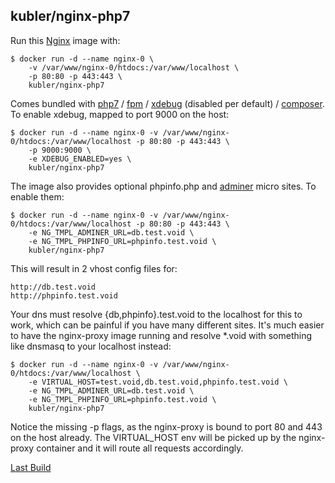 ## kubler/nginx-php7

Run this [Nginx][] image with:

    $ docker run -d --name nginx-0 \
        -v /var/www/nginx-0/htdocs:/var/www/localhost \
        -p 80:80 -p 443:443 \
        kubler/nginx-php7

Comes bundled with [php7][PHP] / [fpm][FPM] / [xdebug][] (disabled per default) / [composer][].
To enable xdebug, mapped to port 9000 on the host:

    $ docker run -d --name nginx-0 -v /var/www/nginx-0/htdocs:/var/www/localhost -p 80:80 -p 443:443 \
        -p 9000:9000 \
        -e XDEBUG_ENABLED=yes \
        kubler/nginx-php7

The image also provides optional phpinfo.php and [adminer][] micro sites. To enable them:

    $ docker run -d --name nginx-0 -v /var/www/nginx-0/htdocs:/var/www/localhost -p 80:80 -p 443:443 \
        -e NG_TMPL_ADMINER_URL=db.test.void \
        -e NG_TMPL_PHPINFO_URL=phpinfo.test.void \
        kubler/nginx-php7

This will result in 2 vhost config files for:

    http://db.test.void
    http://phpinfo.test.void

Your dns must resolve {db,phpinfo}.test.void to the localhost for this to work, which can be painful if you have many different sites.
It's much easier to have the nginx-proxy image running and resolve *.void with something like dnsmasq to your localhost instead:

    $ docker run -d --name nginx-0 -v /var/www/nginx-0/htdocs:/var/www/localhost \
        -e VIRTUAL_HOST=test.void,db.test.void,phpinfo.test.void \
        -e NG_TMPL_ADMINER_URL=db.test.void \
        -e NG_TMPL_PHPINFO_URL=phpinfo.test.void \
        kubler/nginx-php7

Notice the missing -p flags, as the nginx-proxy is bound to port 80 and 443 on the host already. The VIRTUAL_HOST env will be
picked up by the nginx-proxy container and it will route all requests accordingly.

[Last Build][packages]

[Nginx]: http://nginx.org/
[PHP]: http://php.org/
[FPM]: http://php-fpm.org/
[xdebug]: http://xdebug.org/
[adminer]: http://www.adminer.org/en/
[composer]: https://getcomposer.org/
[packages]: PACKAGES.md
